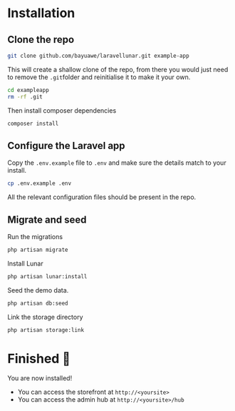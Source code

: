 # Installation

## Clone the repo
```bash
git clone github.com/bayuawe/laravellunar.git example-app
```
This will create a shallow clone of the repo, from there you would just need to remove the `.git`folder and reinitialise it to make it your own.

```bash
cd exampleapp
rm -rf .git
```

Then install composer dependencies
```bash
composer install
```

## Configure the Laravel app
Copy the `.env.example` file to `.env` and make sure the details match to your install.

```bash
cp .env.example .env
```
All the relevant configuration files should be present in the repo.

## Migrate and seed
Run the migrations
```bash
php artisan migrate
```

Install Lunar
```bash
php artisan lunar:install
```

Seed the demo data.
```bash
php artisan db:seed
```

Link the storage directory
```bash
php artisan storage:link
```

# Finished 🚀
You are now installed!

- You can access the storefront at `http://<yoursite>`
- You can access the admin hub at `http://<yoursite>/hub`
